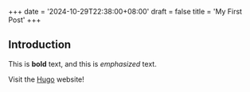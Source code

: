 +++
date = '2024-10-29T22:38:00+08:00'
draft = false
title = 'My First Post'
+++

## Introduction

This is **bold** text, and this is _emphasized_ text.

Visit the [Hugo](https://gohugo.io) website!
